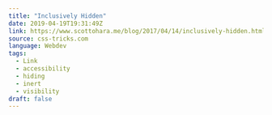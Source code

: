 ```yaml
---
title: "Inclusively Hidden"
date: 2019-04-19T19:31:49Z
link: https://www.scottohara.me/blog/2017/04/14/inclusively-hidden.html
source: css-tricks.com
language: Webdev
tags:
  - Link
  - accessibility
  - hiding
  - inert
  - visibility
draft: false
---
```

